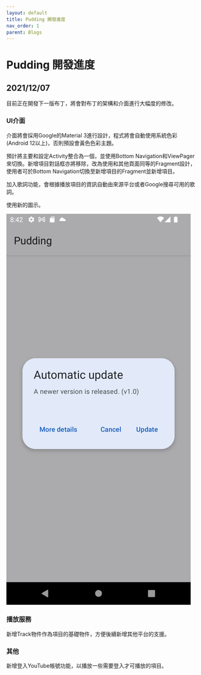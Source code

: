 ```yaml
---
layout: default
title: Pudding 開發進度
nav_order: 1
parent: Blogs
---
```

# Pudding 開發進度

## 2021/12/07

目前正在開發下一版布丁，將會對布丁的架構和介面進行大幅度的修改。

### UI介面

介面將會採用Google的Material 3進行設計，程式將會自動使用系統色彩(Android 12以上)，否則預設會黃色色彩主題。

預計將主要和設定Activity整合為一個，並使用Bottom Navigation和ViewPager來切換。新增項目對話框亦將移除，改為使用和其他頁面同等的Fragment設計，使用者可於Bottom Navigation切換至新增項目的Fragment並新增項目。

加入歌詞功能，會根據播放項目的資訊自動由來源平台或者Google搜尋可用的歌詞。

使用新的圖示。

![Dialog screenshot](20211207-pudding-1.jpg "Material 3 對話框")

### 播放服務

新增Track物件作為項目的基礎物件，方便後續新增其他平台的支援。

### 其他

新增登入YouTube帳號功能，以播放一些需要登入才可播放的項目。

